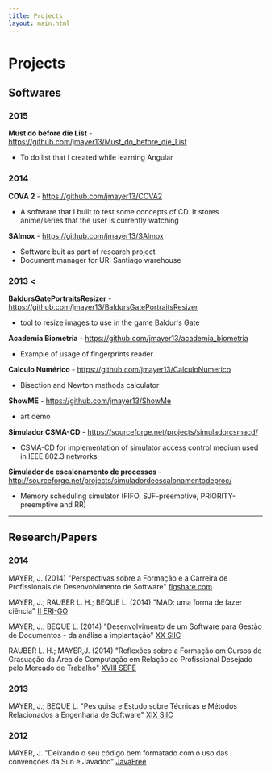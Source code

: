 ```yaml
---
title: Projects
layout: main.html
---
```


# Projects

## Softwares

### 2015

**Must do before die List** - https://github.com/jmayer13/Must_do_before_die_List
- To do list that I created while learning Angular

### 2014

**COVA 2** - https://github.com/jmayer13/COVA2

- A software that I built to test some concepts of CD. It stores anime/series that the user is  currently watching

**SAlmox** - https://github.com/jmayer13/SAlmox

- Software buit as part of research project
- Document manager for URI Santiago warehouse 


### 2013 <

**BaldursGatePortraitsResizer** - https://github.com/jmayer13/BaldursGatePortraitsResizer
- tool to resize images to use in the game Baldur's Gate

**Academia Biometria** - https://github.com/jmayer13/academia_biometria
- Example of usage of fingerprints reader 

**Calculo Numérico** - https://github.com/jmayer13/CalculoNumerico
- Bisection and Newton methods calculator

**ShowME** - https://github.com/jmayer13/ShowMe
- art demo

**Simulador CSMA-CD** - https://sourceforge.net/projects/simuladorcsmacd/
- CSMA-CD for implementation of simulator access control medium used in IEEE 802.3 networks

**Simulador de escalonamento de processos** - http://sourceforge.net/projects/simuladordeescalonamentodeproc/
- Memory scheduling simulator (FIFO, SJF-preemptive, PRIORITY-preemptive and RR)


----

## Research/Papers

### 2014

MAYER, J. (2014) "Perspectivas sobre a Formação e a Carreira de Profissionais de Desenvolvimento de Software" [figshare.com](http://figshare.com/articles/PERSPECTIVAS_SOBRE_A_FORMA_O_E_A_CARREIRA_DE_PROFISSIONAIS_DE_DESENVOLVIMENTO_DE_SOFTWARE/1273849)

MAYER, J.; RAUBER L. H.; BEQUE L. (2014) "MAD: uma forma de fazer ciência" [II ERI-GO](http://erigo2014.aslgo.org.br/wp-content/uploads/2014/11/AnaisIIERIGO2014.pdf)

MAYER, J.; BEQUE L. (2014) "Desenvolvimento de um Software para Gestão de Documentos - da análise a implantação" [XX SIIC](http://siic.urisantiago.br/2014/anais/Anais/AnaisSIIC2014.pdf)

RAUBER L. H.; MAYER,J. (2014) "Reflexões sobre a Formação em Cursos de Grasuação da Área de Computação em Relação ao Profissional Desejado pelo Mercado de Trabalho" [XVIII SEPE](http://www.unifra.br/eventos/maiseventos/Anaiss.aspx?id=4AnWLXmkbCE=)

### 2013

MAYER, J.; BEQUE L. "Pes quisa e Estudo sobre Técnicas e Métodos Relacionados a Engenharia de Software" [XIX SIIC](http://www.uricer.edu.br/siic/resumos_ANAIS_2013.pdf)

### 2012

MAYER, J. "Deixando o seu código bem formatado com o uso das convenções da Sun e Javadoc" [JavaFree](http://javafree.uol.com.br/artigo/887380/Deixando-o-seu-codigo-bem-formatado-com-o-uso-das-convencoes-da-Sun-e-Javadoc.html)

